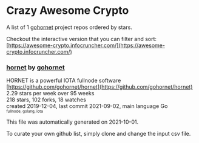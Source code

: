# Crazy Awesome Crypto
A list of 1 [gohornet](https://github.com/gohornet) project repos ordered by stars.  

Checkout the interactive version that you can filter and sort: 
[https://awesome-crypto.infocruncher.com/](https://awesome-crypto.infocruncher.com/)  


### [hornet](https://github.com/gohornet/hornet) by [gohornet](https://github.com/gohornet)  
HORNET is a powerful IOTA fullnode software  
[https://github.com/gohornet/hornet](https://github.com/gohornet/hornet)  
2.29 stars per week over 95 weeks  
218 stars, 102 forks, 18 watches  
created 2019-12-04, last commit 2021-09-02, main language Go  
<sub><sup>fullnode, golang, iota</sup></sub>


This file was automatically generated on 2021-10-01.  

To curate your own github list, simply clone and change the input csv file.  
